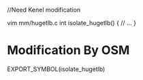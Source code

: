 //Need Kenel modification

vim mm/hugetlb.c
int isolate_hugetlb()
{
  // ...
}

# Modification By OSM
EXPORT_SYMBOL(isolate_hugetlb)
